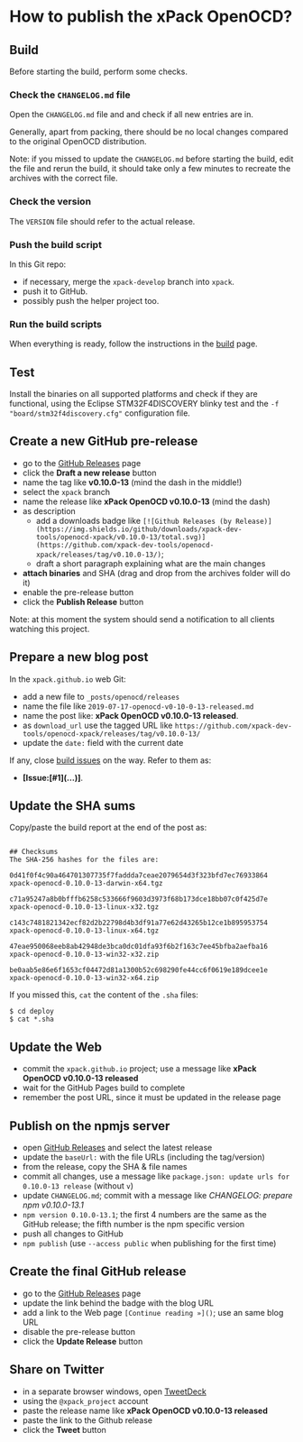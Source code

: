 # How to publish the xPack OpenOCD?

## Build

Before starting the build, perform some checks.

### Check the `CHANGELOG.md` file

Open the `CHANGELOG.md` file and and check if all 
new entries are in.

Generally, apart from packing, there should be no local changes compared 
to the original OpenOCD distribution.

Note: if you missed to update the `CHANGELOG.md` before starting the build, 
edit the file and rerun the build, it should take only a few minutes to 
recreate the archives with the correct file.

### Check the version

The `VERSION` file should refer to the actual release.

### Push the build script

In this Git repo:

- if necessary, merge the `xpack-develop` branch into `xpack`.
- push it to GitHub.
- possibly push the helper project too.

### Run the build scripts

When everything is ready, follow the instructions in the 
[build](https://github.com/xpack-dev-tools/openocd-xpack/blob/xpack/README-BUILD.md) 
page.

## Test

Install the binaries on all supported platforms and check if they are 
functional, using the Eclipse STM32F4DISCOVERY blinky test and the
`-f "board/stm32f4discovery.cfg"` configuration file.

## Create a new GitHub pre-release

- go to the [GitHub Releases](https://github.com/xpack-dev-tools/openocd-xpack/releases) page
- click the **Draft a new release** button
- name the tag like **v0.10.0-13** (mind the dash in the middle!)
- select the `xpack` branch
- name the release like **xPack OpenOCD v0.10.0-13** (mind the dash)
- as description
  - add a downloads badge like `[![Github Releases (by Release)](https://img.shields.io/github/downloads/xpack-dev-tools/openocd-xpack/v0.10.0-13/total.svg)](https://github.com/xpack-dev-tools/openocd-xpack/releases/tag/v0.10.0-13/)`;
  - draft a short paragraph explaining what are the main changes
- **attach binaries** and SHA (drag and drop from the archives folder will do it)
- enable the pre-release button
- click the **Publish Release** button

Note: at this moment the system should send a notification to all clients watching this project.

## Prepare a new blog post 

In the `xpack.github.io` web Git:

- add a new file to `_posts/openocd/releases`
- name the file like `2019-07-17-openocd-v0-10-0-13-released.md`
- name the post like: **xPack OpenOCD v0.10.0-13 released**.
- as `download_url` use the tagged URL like `https://github.com/xpack-dev-tools/openocd-xpack/releases/tag/v0.10.0-13/` 
- update the `date:` field with the current date

If any, close 
[build issues](https://github.com/xpack-dev-tools/openocd-xpack/issues) 
on the way. Refer to them as:

- **[Issue:\[#1\]\(...\)]**.


## Update the SHA sums

Copy/paste the build report at the end of the post as:

```console

## Checksums
The SHA-256 hashes for the files are:

0d41f0f4c90a464701307735f7faddda7ceae2079654d3f323bfd7ec76933864 
xpack-openocd-0.10.0-13-darwin-x64.tgz

c71a95247a8b0bfffb6258c533666f9603d3973f68b173dce18bb07c0f425d7e 
xpack-openocd-0.10.0-13-linux-x32.tgz

c143c7481821342ecf82d2b22798d4b3df91a77e62d43265b12ce1b895953754 
xpack-openocd-0.10.0-13-linux-x64.tgz

47eae950068eeb8ab42948de3bca0dc01dfa93f6b2f163c7ee45bfba2aefba16 
xpack-openocd-0.10.0-13-win32-x32.zip

be0aab5e86e6f1653cf04472d81a1300b52c698290fe44cc6f0619e189dcee1e 
xpack-openocd-0.10.0-13-win32-x64.zip
```

If you missed this, `cat` the content of the `.sha` files:

```console
$ cd deploy
$ cat *.sha
```

## Update the Web

- commit the `xpack.github.io` project; use a message 
  like **xPack OpenOCD v0.10.0-13 released**
- wait for the GitHub Pages build to complete
- remember the post URL, since it must be updated in the release page

## Publish on the npmjs server

- open [GitHub Releases](https://github.com/xpack-dev-tools/openocd-xpack/releases) 
  and select the latest release
- update the `baseUrl:` with the file URLs (including the tag/version)
- from the release, copy the SHA & file names
- commit all changes, use a message like 
  `package.json: update urls for 0.10.0-13 release` (without `v`)
- update `CHANGELOG.md`; commit with a message like 
  _CHANGELOG: prepare npm v0.10.0-13.1_
- `npm version 0.10.0-13.1`; the first 4 numbers are the same as the 
  GitHub release; the fifth number is the npm specific version
- push all changes to GitHub
- `npm publish` (use `--access public` when publishing for the first time)

## Create the final GitHub release

- go to the [GitHub Releases](https://github.com/xpack-dev-tools/openocd-xpack/releases) page
- update the link behind the badge with the blog URL
- add a link to the Web page `[Continue reading »]()`; use an same blog URL
- disable the pre-release button
- click the **Update Release** button

## Share on Twitter

- in a separate browser windows, open [TweetDeck](https://tweetdeck.twitter.com/)
- using the `@xpack_project` account
- paste the release name like **xPack OpenOCD v0.10.0-13 released**
- paste the link to the Github release
- click the **Tweet** button

